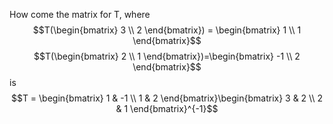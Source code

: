 How come the matrix for T, where 
$$T(\begin{bmatrix}
3 \\
2
\end{bmatrix}) = \begin{bmatrix}
1 \\
1
\end{bmatrix}$$
$$T(\begin{bmatrix}
2 \\
1
\end{bmatrix})=\begin{bmatrix}
-1 \\
2
\end{bmatrix}$$
is 
$$T = \begin{bmatrix}
1 & -1 \\
1 & 2
\end{bmatrix}\begin{bmatrix}
3 & 2 \\
2 & 1
\end{bmatrix}^{-1}$$
